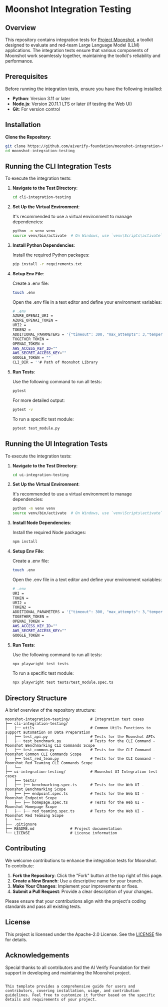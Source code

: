 # Moonshot Integration Testing

## Overview

This repository contains integration tests for [Project Moonshot](https://github.com/aiverify-foundation/moonshot), a toolkit designed to evaluate and red-team Large Language Model (LLM) applications. The integration tests ensure that various components of Moonshot work seamlessly together, maintaining the toolkit's reliability and performance.

## Prerequisites

Before running the integration tests, ensure you have the following installed:

- **Python**: Version 3.11 or later
- **Node.js**: Version 20.11.1 LTS or later (if testing the Web UI)
- **Git**: For version control

## Installation

**Clone the Repository**:

   ```bash
   git clone https://github.com/aiverify-foundation/moonshot-integration-testing.git
   cd moonshot-integration-testing
   ```

## Running the CLI Integration Tests

To execute the integration tests:

1. **Navigate to the Test Directory**:

   ```bash
   cd cli-integration-testing
   ```
2. **Set Up the Virtual Environment**:

   It's recommended to use a virtual environment to manage dependencies:

   ```bash
   python -m venv venv
   source venv/bin/activate  # On Windows, use `venv\Scripts\activate`
   ```

3. **Install Python Dependencies**:

   Install the required Python packages:

   ```bash
   pip install -r requirements.txt
   ```
3. **Setup Env File**:

   Create a .env file:

   ```bash
   touch .env
   ```

   Open the .env file in a text editor and define your environment variables:
   ```bash
   # .env
   AZURE_OPENAI_URI =
   AZURE_OPENAI_TOKEN =
   URI2 = 
   TOKEN2 = 
   ADDITIONAL_PARAMETERS = '{"timeout": 300, "max_attempts": 3,"temperature": 0.5 }'
   TOGETHER_TOKEN = 
   OPENAI_TOKEN = 
   AWS_ACCESS_KEY_ID=""
   AWS_SECRET_ACCESS_KEY=""
   GOOGLE_TOKEN = ""
   CLI_DIR = ''# Path of Moonshot Library
   ```

4. **Run Tests**:

   Use the following command to run all tests:

   ```bash
   pytest
   ```

   For more detailed output:

   ```bash
   pytest -v
   ```

   To run a specific test module:

   ```bash
   pytest test_module.py
   ```
## Running the UI Integration Tests

To execute the integration tests:

1. **Navigate to the Test Directory**:

   ```bash
   cd ui-integration-testing
   ```
2. **Set Up the Virtual Environment**:

   It's recommended to use a virtual environment to manage dependencies:

   ```bash
   python -m venv venv
   source venv/bin/activate  # On Windows, use `venv\Scripts\activate`
   ```

3. **Install Node Dependencies**:

   Install the required Node packages:

   ```bash
   npm install
   ```
4. **Setup Env File**:

   Create a .env file:

   ```bash
   touch .env
   ```

   Open the .env file in a text editor and define your environment variables:
   ```bash
   # .env
   URI =
   TOKEN =
   URI2 =
   TOKEN2 =
   ADDITIONAL_PARAMETERS = '{"timeout": 300, "max_attempts": 3,"temperature": 0.5 }'
   TOGETHER_TOKEN =
   OPENAI_TOKEN = 
   AWS_ACCESS_KEY_ID=""
   AWS_SECRET_ACCESS_KEY=""
   GOOGLE_TOKEN = 
   ```
5. **Run Tests**:

   Use the following command to run all tests:

   ```bash
   npx playwright test tests
   ```
   To run a specific test module:

   ```bash
   npx playwright test tests/test_module.spec.ts
   ```
   
## Directory Structure

A brief overview of the repository structure:

```
moonshot-integration-testing/         # Integration test cases
├── cli-integration-testing/                   
│   ├── utils                         # Common Utils Functions to support automation on Data Preparation
│   ├── test_api.py                   # Tests for the Moonshot APIs
│   ├── test_benchmark.py             # Tests for the CLI Command - Moonshot Benchmarking CLI Commands Scope
│   ├── test_common.py                # Tests for the CLI Command - Moonshot Common CLI Commands Scope
│   ├── test_red_team.py              # Tests for the CLI Command - Moonshot Red Teaming CLI Commands Scope
│   └── 
├── ui-integration-testing/           # Moonshot UI Integration test cases
│   ├── tests/
│   ├── ├── benchmarking.spec.ts      # Tests for the Web UI - Moonshot Benchmarking Scope
│   ├── ├── endpoint.spec.ts          # Tests for the Web UI - Moonshot Endpoint Scope
│   ├── ├── homepage.spec.ts          # Tests for the Web UI - Moonshot Homepage Scope
│   ├── ├── red_teaming.spec.ts       # Tests for the Web UI - Moonshot Red Teaming Scope
│   └── 
├── .gitignore
├── README.md                # Project documentation
└── LICENSE                  # License information
```

## Contributing

We welcome contributions to enhance the integration tests for Moonshot. To contribute:

1. **Fork the Repository**: Click the "Fork" button at the top right of this page.
2. **Create a New Branch**: Use a descriptive name for your branch.
3. **Make Your Changes**: Implement your improvements or fixes.
4. **Submit a Pull Request**: Provide a clear description of your changes.

Please ensure that your contributions align with the project's coding standards and pass all existing tests.

## License

This project is licensed under the Apache-2.0 License. See the [LICENSE](LICENSE) file for details.

## Acknowledgements

Special thanks to all contributors and the AI Verify Foundation for their support in developing and maintaining the Moonshot project.
```

This template provides a comprehensive guide for users and contributors, covering installation, usage, and contribution guidelines. Feel free to customize it further based on the specific details and requirements of your project. 
